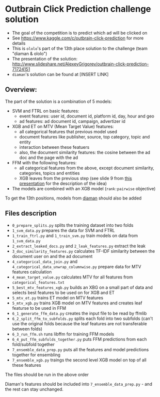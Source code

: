 # Outbrain Click Prediction challenge solution

- The goal of the competition is to predict which ad will be clicked on
- See https://www.kaggle.com/c/outbrain-click-prediction for more details
- This is `ololo`'s part of the 13th place solution to the challenge (team "diaman & ololo")
- The presentation of the solution: http://www.slideshare.net/AlexeyGrigorev/outbrain-click-prediction-71724151
- `diaman`'s solution can be found at [INSERT LINK]


## Overview:

The part of the solution is a combination of 5 models:

- SVM and FTRL on basic features:
  - event features: user id, document id, platform id, day, hour and geo
  - ad features: ad document id, campaign, advertizer id
- XGB and ET on MTV (Mean Target Value) features:
  - all categorical features that previous model used
  - document features like publisher, source, top category, topic and entity
  - interaction between these featuers
  - also, the document similarity features: the cosine between the ad doc and the page with the ad
- FFM with the following features:
  - all categorical features from the above, except document similarity, categories, topics and entities
  - XGB leaves from the previous step (see slide 9 from [this presentation](http://www.csie.ntu.edu.tw/~r01922136/kaggle-2014-criteo.pdf) for the description of the idea)
- The models are combined with an XGB model (`rank:pairwise` objective)

To get the 13th positions, models from [diaman](https://www.kaggle.com/dselivanov) should also be added 

## Files description

- `0_prepare_splits.py` splits the training dataset into two folds
- `1_svm_data.py` prepares the data for SVM and FTRL
- `1_train_ftrl.py` and `1_train_svm.py` train models on data from `1_svm_data.py`
- `2_extract_leaked_docs.py` and `2_leak_features.py` extract the leak
- `3_doc_similarity_features.py` calculates TF-IDF similarity between the document user on and the ad document
- `4_categorical_data_join.py` and `4_categorical_data_unwrap_columnwise.py` prepare data for MTV features calculation
- `4_mean_target_value.py` calculates MTV for all features from `categorical_features.txt`
- `5_best_mtv_features_xgb.py` builds an XBG on a small part of data and selects best features to be used on for XGB and ET
- `5_mtv_et.py` trains ET model on MTV features
- `5_mtv_xgb.py` trains XGB model on MTV features and creates leaf featurse to be used in FFM
- `6_1_generate_ffm_data.py` creates the input file to be read by ffmlib
- `6_2_split_ffm_to_subfolds.py` splits each fold into two subfolds (can't use the original folds because the leaf features are not transferable between folds)
- `6_3_run_ffm.sh` runs libffm for training FFM models
- `6_4_put_ffm_subfolds_together.py` puts FFM predictions from each fold/subfold together
- `7_ensemble_data_prep.py` puts all the features and model predictions together for ensembling
- `7_ensemble_xgb.py` traings the second level XGB model on top of all these features

The files should be run in the above order

Diaman's features should be included into `7_ensemble_data_prep.py` - and the rest can stay unchanged.



